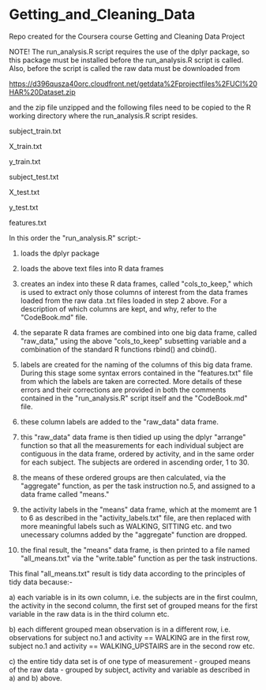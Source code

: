# Getting_and_Cleaning_Data
Repo created for the Coursera course Getting and Cleaning Data Project

NOTE!
The run_analysis.R script requires the use of the dplyr package, so this package must be installed before the
run_analysis.R script is called. Also, before the script is called the raw data must be downloaded from

https://d396qusza40orc.cloudfront.net/getdata%2Fprojectfiles%2FUCI%20HAR%20Dataset.zip 

and the zip file unzipped and the following files need to be copied to the R working directory where the run_analysis.R script resides.

subject_train.txt

X_train.txt

y_train.txt

subject_test.txt

X_test.txt

y_test.txt

features.txt

In this order the "run_analysis.R" script:-

1) loads the dplyr package

2) loads the above text files into R data frames

3) creates an index into these R data frames, called "cols_to_keep," which is used to extract only those columns of interest from the data frames loaded from the raw data .txt files loaded in step 2 above. For a description of which columns are kept, and why, refer to the "CodeBook.md" file. 

4) the separate R data frames are combined into one big data frame, called "raw_data," using the above "cols_to_keep" subsetting variable and a combination of the standard R functions rbind() and cbind().

5) labels are created for the naming of the columns of this big data frame. During this stage some syntax errors contained in the "features.txt" file from which the labels are taken are corrected. More details of these errors and their corrections are provided in both the comments contained in the "run_analysis.R" script itself and the "CodeBook.md" file.

6) these column labels are added to the "raw_data" data frame.

7) this "raw_data" data frame is then tidied up using the dplyr "arrange" function so that all the measurements for each individual subject are contiguous in the data frame, ordered by activity, and in the same order for each subject. The subjects are ordered in ascending order, 1 to 30.

8) the means of these ordered groups are then calculated, via the "aggregate" function, as per the task instruction no.5, and assigned to a data frame called "means."

9) the activity labels in the "means" data frame, which at the momemt are 1 to 6 as described in the "activity_labels.txt" file, are then replaced with more meaningful labels such as WALKING, SITTING etc. and two unecessary columns added by the "aggregate" function are dropped.

10) the final result, the "means" data frame, is then printed to a file named "all_means.txt" via the "write.table" function as per the task instructions.

This final "all_means.txt" result is tidy data according to the principles of tidy data because:-

a) each variable is in its own column, i.e. the subjects are in the first coulmn, the activity in the second column, the first set of grouped means for the first variable in the raw data is in the third column etc. 

b) each different grouped mean observation is in a different row, i.e. observations for subject no.1 and activity == WALKING are in the first row, subject no.1 and activity == WALKING_UPSTAIRS are in the second row etc.

c) the entire tidy data set is of one type of measurement - grouped means of the raw data - grouped by subject, activity and variable as described in a) and b) above. 